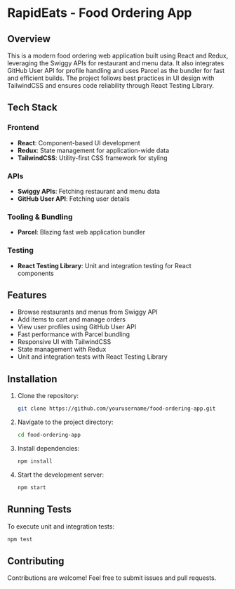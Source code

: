 # RapidEats - Food Ordering App

## Overview
This is a modern food ordering web application built using React and Redux, leveraging the Swiggy APIs for restaurant and menu data. It also integrates GitHub User API for profile handling and uses Parcel as the bundler for fast and efficient builds. The project follows best practices in UI design with TailwindCSS and ensures code reliability through React Testing Library.

## Tech Stack

### Frontend
- **React**: Component-based UI development
- **Redux**: State management for application-wide data
- **TailwindCSS**: Utility-first CSS framework for styling

### APIs
- **Swiggy APIs**: Fetching restaurant and menu data
- **GitHub User API**: Fetching user details

### Tooling & Bundling
- **Parcel**: Blazing fast web application bundler

### Testing
- **React Testing Library**: Unit and integration testing for React components

## Features
- Browse restaurants and menus from Swiggy API
- Add items to cart and manage orders
- View user profiles using GitHub User API
- Fast performance with Parcel bundling
- Responsive UI with TailwindCSS
- State management with Redux
- Unit and integration tests with React Testing Library

## Installation
1. Clone the repository:
   ```sh
   git clone https://github.com/yourusername/food-ordering-app.git
   ```
2. Navigate to the project directory:
   ```sh
   cd food-ordering-app
   ```
3. Install dependencies:
   ```sh
   npm install
   ```
4. Start the development server:
   ```sh
   npm start
   ```

## Running Tests
To execute unit and integration tests:
```sh
npm test
```

## Contributing
Contributions are welcome! Feel free to submit issues and pull requests.
